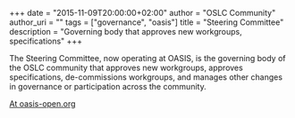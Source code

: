 +++
date = "2015-11-09T20:00:00+02:00"
author = "OSLC Community"
author_uri = ""
tags = ["governance", "oasis"]
title = "Steering Committee"
description = "Governing body that approves new workgroups, specifications"
+++

The Steering Committee, now operating at OASIS, is the governing body of the OSLC community that approves new workgroups, approves specifications, de-commissions workgroups, and manages other changes in governance or participation across the community.

[At oasis-open.org](https://www.oasis-open.org/committees/tc_home.php?wg_abbrev=oslc-sc)

